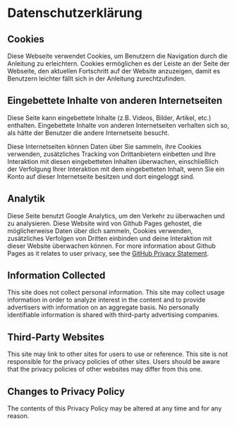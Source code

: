 # Datenschutzerklärung

## Cookies

Diese Webseite verwendet Cookies, um Benutzern die Navigation durch die Anleitung zu erleichtern. Cookies ermöglichen es der Leiste an der Seite der Webseite, den aktuellen Fortschritt auf der Website anzuzeigen, damit es Benutzern leichter fällt sich in der Anleitung zurechtzufinden.

## Eingebettete Inhalte von anderen Internetseiten

Diese Seite kann eingebettete Inhalte (z.B. Videos, Bilder, Artikel, etc.) enthalten. Eingebettete Inhalte von anderen Internetseiten verhalten sich so, als hätte der Benutzer die andere Internetseite besucht.

Diese Internetseiten können Daten über Sie sammeln, ihre Cookies verwenden, zusätzliches Tracking von Drittanbietern einbetten und Ihre Interaktion mit diesen eingebetteten Inhalten überwachen, einschließlich der Verfolgung Ihrer Interaktion mit dem eingebetteten Inhalt, wenn Sie ein Konto auf dieser Internetseite besitzen und dort eingeloggt sind.

## Analytik

Diese Seite benutzt Google Analytics, um den Verkehr zu überwachen und zu analysieren. Diese Website wird von Github Pages gehostet, die möglicherweise Daten über dich sammeln, Cookies verwenden, zusätzliches Verfolgen von Dritten einbinden und deine Interaktion mit dieser Website überwachen können. For more information about Github Pages as it relates to user privacy, see the [GitHub Privacy Statement](https://help.github.com/en/articles/github-privacy-statement).

## Information Collected

This site does not collect personal information. This site may collect usage information in order to analyze interest in the content and to provide advertisers with information on an aggregate basis. No personally identifiable information is shared with third-party advertising companies.

## Third-Party Websites

This site may link to other sites for users to use or reference. This site is not responsible for the privacy policies of other sites. Users should be aware that the privacy policies of other websites may differ from this one.

## Changes to Privacy Policy

The contents of this Privacy Policy may be altered at any time and for any reason.
